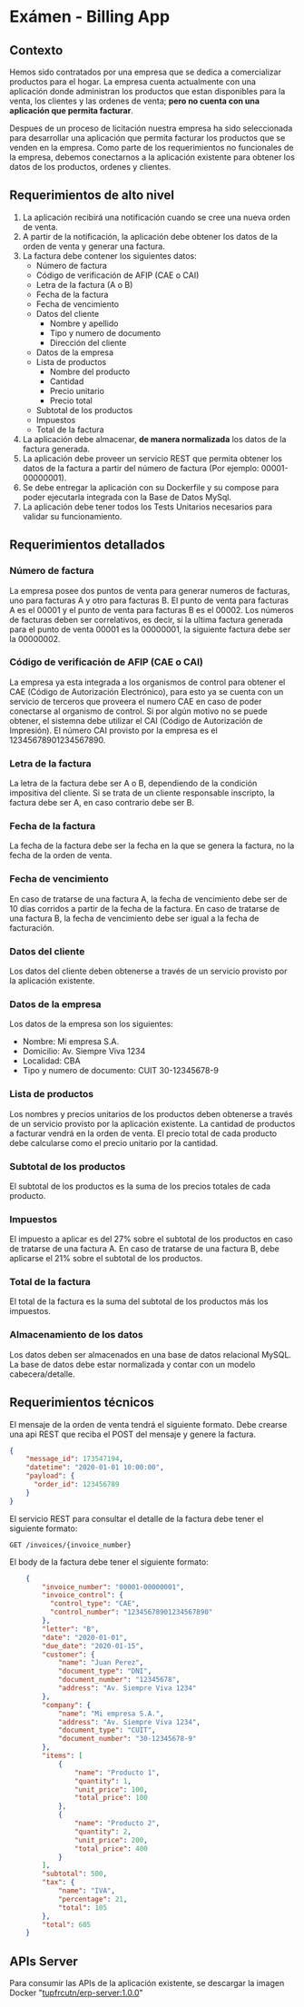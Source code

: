 # Exámen - Billing App

## Contexto

Hemos sido contratados por una empresa que se dedica a comercializar productos para 
el hogar. La empresa cuenta actualmente con una aplicación donde administran los productos 
que estan disponibles para la venta, los clientes y las ordenes de venta; 
**pero no cuenta con una aplicación que permita facturar**.

Despues de un proceso de licitación nuestra empresa ha sido seleccionada para desarrollar
una aplicación que permita facturar los productos que se venden en la empresa. Como parte
de los requerimientos no funcionales de la empresa, debemos conectarnos a la aplicación
existente para obtener los datos de los productos, ordenes y clientes.

## Requerimientos de alto nivel

1. La aplicación recibirá una notificación cuando se cree una nueva orden de venta.
2. A partir de la notificación, la aplicación debe obtener los datos de la orden de venta
   y generar una factura.
3. La factura debe contener los siguientes datos:
   - Número de factura
   - Código de verificación de AFIP (CAE o CAI)
   - Letra de la factura (A o B)
   - Fecha de la factura
   - Fecha de vencimiento
   - Datos del cliente
     - Nombre y apellido
     - Tipo y numero de documento
     - Dirección del cliente
   - Datos de la empresa
   - Lista de productos
     - Nombre del producto
     - Cantidad
     - Precio unitario
     - Precio total
   - Subtotal de los productos
   - Impuestos
   - Total de la factura
4. La aplicación debe almacenar, **de manera normalizada** los datos de la factura generada.
5. La aplicación debe proveer un servicio REST que permita obtener los datos de la factura
   a partir del número de factura (Por ejemplo: 00001-00000001).
6. Se debe entregar la aplicación con su Dockerfile y su compose para poder ejecutarla
integrada con la Base de Datos MySql.
7. La aplicación debe tener todos los Tests Unitarios necesarios para validar su funcionamiento.

## Requerimientos detallados

### Número de factura

La empresa posee dos puntos de venta para generar numeros de facturas, uno para facturas
A y otro para facturas B. El punto de venta para facturas A es el 00001 y el punto de venta
para facturas B es el 00002.
Los números de facturas deben ser correlativos, es decir, si la ultima factura generada
para el punto de venta 00001 es la 00000001, la siguiente factura debe ser la 00000002.

### Código de verificación de AFIP (CAE o CAI)

La empresa ya esta integrada a los organismos de control para obtener el CAE (Código de Autorización Electrónico),
para esto ya se cuenta con un servicio de terceros que proveera el numero CAE en caso
de poder conectarse al organismo de control. Si por algún motivo no se puede obtener, 
el sistemna debe utilizar el CAI (Código de Autorización de Impresión). 
El número CAI provisto por la empresa es el 12345678901234567890.

### Letra de la factura

La letra de la factura debe ser A o B, dependiendo de la condición impositiva del cliente.
Si se trata de un cliente responsable inscripto, la factura debe ser A, en caso contrario
debe ser B.

### Fecha de la factura

La fecha de la factura debe ser la fecha en la que se genera la factura, no la fecha de la orden de venta.

### Fecha de vencimiento

En caso de tratarse de una factura A, la fecha de vencimiento debe ser de 10 días corridos
a partir de la fecha de la factura. En caso de tratarse de una factura B, la fecha de vencimiento
debe ser igual a la fecha de facturación.

### Datos del cliente

Los datos del cliente deben obtenerse a través de un servicio provisto por la aplicación existente.

### Datos de la empresa

Los datos de la empresa son los siguientes:
 - Nombre: Mi empresa S.A.
 - Domicilio: Av. Siempre Viva 1234
 - Localidad: CBA
 - Tipo y numero de documento: CUIT 30-12345678-9

### Lista de productos

Los nombres y precios unitarios de los productos deben obtenerse a través de un servicio 
provisto por la aplicación existente. La cantidad de productos a facturar vendrá en la orden de venta.
El precio total de cada producto debe calcularse como el precio unitario por la cantidad.

### Subtotal de los productos

El subtotal de los productos es la suma de los precios totales de cada producto.

### Impuestos

El impuesto a aplicar es del 27% sobre el subtotal de los productos en caso de tratarse de una factura A.
En caso de tratarse de una factura B, debe aplicarse el 21% sobre el subtotal de los productos.

### Total de la factura

El total de la factura es la suma del subtotal de los productos más los impuestos.

### Almacenamiento de los datos

Los datos deben ser almacenados en una base de datos relacional MySQL. 
La base de datos debe estar normalizada y contar con un modelo cabecera/detalle.


## Requerimientos técnicos

El mensaje de la orden de venta tendrá el siguiente formato. Debe crearse una api REST
que reciba el POST del mensaje y genere la factura.
    
```json
{
    "message_id": 173547194,
    "datetime": "2020-01-01 10:00:00",
    "payload": {
      "order_id": 123456789
    }
}
```

El servicio REST para consultar el detalle de la factura debe tener el siguiente formato:

```
GET /invoices/{invoice_number}
```

El body de la factura debe tener el siguiente formato:
    
```json
    {
        "invoice_number": "00001-00000001",
        "invoice_control": {
          "control_type": "CAE",
          "control_number": "12345678901234567890"
        },
        "letter": "B",
        "date": "2020-01-01",
        "due_date": "2020-01-15",
        "customer": {
            "name": "Juan Perez",
            "document_type": "DNI",
            "document_number": "12345678",
            "address": "Av. Siempre Viva 1234"
        },
        "company": {
            "name": "Mi empresa S.A.",
            "address": "Av. Siempre Viva 1234",
            "document_type": "CUIT",
            "document_number": "30-12345678-9"
        },
        "items": [
            {
                "name": "Producto 1",
                "quantity": 1,
                "unit_price": 100,
                "total_price": 100
            },
            {
                "name": "Producto 2",
                "quantity": 2,
                "unit_price": 200,
                "total_price": 400
            }
        ],
        "subtotal": 500,
        "tax": {
            "name": "IVA",
            "percentage": 21,
            "total": 105
        },
        "total": 605
    }
```

## APIs Server

Para consumir las APIs de la aplicación existente, se descargar la imagen Docker
"[tupfrcutn/erp-server:1.0.0](https://hub.docker.com/r/tupfrcutn/erp-server/tags)"
